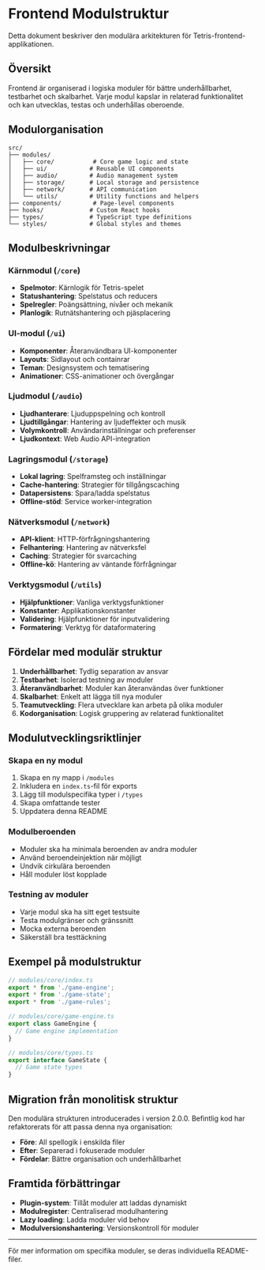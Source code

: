 # Frontend Modulstruktur

Detta dokument beskriver den modulära arkitekturen för Tetris-frontend-applikationen.

## Översikt

Frontend är organiserad i logiska moduler för bättre underhållbarhet, testbarhet och skalbarhet. Varje modul kapslar in relaterad funktionalitet och kan utvecklas, testas och underhållas oberoende.

## Modulorganisation

```
src/
├── modules/
│   ├── core/           # Core game logic and state
│   ├── ui/            # Reusable UI components
│   ├── audio/         # Audio management system
│   ├── storage/       # Local storage and persistence
│   ├── network/       # API communication
│   └── utils/         # Utility functions and helpers
├── components/         # Page-level components
├── hooks/             # Custom React hooks
├── types/             # TypeScript type definitions
└── styles/            # Global styles and themes
```

## Modulbeskrivningar

### Kärnmodul (`/core`)
- **Spelmotor**: Kärnlogik för Tetris-spelet
- **Statushantering**: Spelstatus och reducers
- **Spelregler**: Poängsättning, nivåer och mekanik
- **Planlogik**: Rutnätshantering och pjäsplacering

### UI-modul (`/ui`)
- **Komponenter**: Återanvändbara UI-komponenter
- **Layouts**: Sidlayout och containrar
- **Teman**: Designsystem och tematisering
- **Animationer**: CSS-animationer och övergångar

### Ljudmodul (`/audio`)
- **Ljudhanterare**: Ljuduppspelning och kontroll
- **Ljudtillgångar**: Hantering av ljudeffekter och musik
- **Volymkontroll**: Användarinställningar och preferenser
- **Ljudkontext**: Web Audio API-integration

### Lagringsmodul (`/storage`)
- **Lokal lagring**: Spelframsteg och inställningar
- **Cache-hantering**: Strategier för tillgångscaching
- **Datapersistens**: Spara/ladda spelstatus
- **Offline-stöd**: Service worker-integration

### Nätverksmodul (`/network`)
- **API-klient**: HTTP-förfrågningshantering
- **Felhantering**: Hantering av nätverksfel
- **Caching**: Strategier för svarcaching
- **Offline-kö**: Hantering av väntande förfrågningar

### Verktygsmodul (`/utils`)
- **Hjälpfunktioner**: Vanliga verktygsfunktioner
- **Konstanter**: Applikationskonstanter
- **Validering**: Hjälpfunktioner för inputvalidering
- **Formatering**: Verktyg för dataformatering

## Fördelar med modulär struktur

1. **Underhållbarhet**: Tydlig separation av ansvar
2. **Testbarhet**: Isolerad testning av moduler
3. **Återanvändbarhet**: Moduler kan återanvändas över funktioner
4. **Skalbarhet**: Enkelt att lägga till nya moduler
5. **Teamutveckling**: Flera utvecklare kan arbeta på olika moduler
6. **Kodorganisation**: Logisk gruppering av relaterad funktionalitet

## Modulutvecklingsriktlinjer

### Skapa en ny modul

1. Skapa en ny mapp i `/modules`
2. Inkludera en `index.ts`-fil för exports
3. Lägg till modulspecifika typer i `/types`
4. Skapa omfattande tester
5. Uppdatera denna README

### Modulberoenden

- Moduler ska ha minimala beroenden av andra moduler
- Använd beroendeinjektion när möjligt
- Undvik cirkulära beroenden
- Håll moduler löst kopplade

### Testning av moduler

- Varje modul ska ha sitt eget testsuite
- Testa modulgränser och gränssnitt
- Mocka externa beroenden
- Säkerställ bra testtäckning

## Exempel på modulstruktur

```typescript
// modules/core/index.ts
export * from './game-engine';
export * from './game-state';
export * from './game-rules';

// modules/core/game-engine.ts
export class GameEngine {
  // Game engine implementation
}

// modules/core/types.ts
export interface GameState {
  // Game state types
}
```

## Migration från monolitisk struktur

Den modulära strukturen introducerades i version 2.0.0. Befintlig kod har refaktorerats för att passa denna nya organisation:

- **Före**: All spellogik i enskilda filer
- **Efter**: Separerad i fokuserade moduler
- **Fördelar**: Bättre organisation och underhållbarhet

## Framtida förbättringar

- **Plugin-system**: Tillåt moduler att laddas dynamiskt
- **Modulregister**: Centraliserad modulhantering
- **Lazy loading**: Ladda moduler vid behov
- **Modulversionshantering**: Versionskontroll för moduler

---

För mer information om specifika moduler, se deras individuella README-filer.

